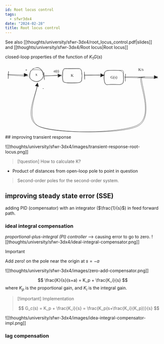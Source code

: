 ```yaml
---
id: Root locus control
tags:
  - sfwr3dx4
date: "2024-02-28"
title: Root locus control
---
```

See also [[thoughts/university/sfwr-3dx4/root_locus_control.pdf|slides]] and [[thoughts/university/sfwr-3dx4/Root locus|Root locus]]

closed-loop properties of the function of $K_1 G(s)$

<svg version="1.1" xmlns="http://www.w3.org/2000/svg" viewBox="0 0 652.1217638634798 291.00981025621786" width="652.1217638634798" height="291.00981025621786">
  <!-- svg-source:excalidraw -->

  <defs>
    <style class="style-fonts">
      @font-face {
        font-family: "Virgil";
        src: url("https://excalidraw.com/Virgil.woff2");
      }
      @font-face {
        font-family: "Cascadia";
        src: url("https://excalidraw.com/Cascadia.woff2");
      }
      @font-face {
        font-family: "Assistant";
        src: url("https://excalidraw.com/Assistant-Regular.woff2");
      }
    </style>

  </defs>
  <g stroke-linecap="round" transform="translate(102.69564715984916 12.754350387616796) rotate(0 28.59265624498471 28.592656244984482)"><path d="M28.23 -1.14 C33.55 -1.99, 40.43 -0.16, 45.21 4.13 C49.98 8.43, 55.2 18.12, 56.9 24.63 C58.61 31.14, 58.21 38.34, 55.44 43.2 C52.68 48.07, 45.99 51.66, 40.32 53.83 C34.66 56.01, 27.58 57.69, 21.46 56.25 C15.35 54.81, 6.91 50.42, 3.62 45.18 C0.33 39.95, 0.81 30.93, 1.74 24.85 C2.68 18.77, 1.23 11.19, 9.23 8.7 C17.24 6.2, 41.99 6.39, 49.76 9.88 C57.53 13.38, 56.54 29.88, 55.86 29.66 M15.4 4.02 C20.78 0.45, 29.24 -2.54, 35.32 -1.54 C41.39 -0.53, 47.87 4.96, 51.84 10.06 C55.8 15.15, 59.58 22.78, 59.1 29.03 C58.63 35.27, 53.14 42.85, 48.97 47.55 C44.8 52.25, 39.91 56.4, 34.07 57.22 C28.23 58.04, 19.8 55.64, 13.93 52.49 C8.06 49.34, 0.64 44.25, -1.13 38.31 C-2.9 32.36, 0.36 22.94, 3.31 16.83 C6.26 10.71, 15.22 3.61, 16.59 1.61 C17.96 -0.39, 11.52 4.51, 11.52 4.83" stroke="#1e1e1e" stroke-width="1" fill="none"></path></g><g transform="translate(126.57424771399837 31.12894550963665) rotate(0 4.495994567871094 10)"><text x="4.495994567871094" y="0" font-family="Virgil, Segoe UI Emoji" font-size="16px" fill="#1e1e1e" text-anchor="middle" style="white-space: pre;" direction="ltr" dominant-baseline="text-before-edge">x</text></g><g stroke-linecap="round" transform="translate(241.87104576286038 15.279605468890622) rotate(0 39.84175645754749 29.584534787217308)"><path d="M14.79 0 C26.69 0.94, 41.29 1.11, 64.89 0 M14.79 0 C34.03 -0.77, 50.34 -1.63, 64.89 0 M64.89 0 C75.16 -1.16, 78.15 4.32, 79.68 14.79 M64.89 0 C73.68 -1.18, 80.02 4.25, 79.68 14.79 M79.68 14.79 C78.38 24.96, 83.52 25.5, 79.68 44.38 M79.68 14.79 C81.75 23.8, 81.36 31.28, 79.68 44.38 M79.68 44.38 C80.71 52.09, 73.45 58.34, 64.89 59.17 M79.68 44.38 C82.34 54.92, 74.69 58.08, 64.89 59.17 M64.89 59.17 C49.87 60.27, 31.21 63.06, 14.79 59.17 M64.89 59.17 C55.86 60.21, 41.2 58.67, 14.79 59.17 M14.79 59.17 C1.64 56.39, 0.47 58.06, 0 44.38 M14.79 59.17 C7.12 58.75, 0.39 53.63, 0 44.38 M0 44.38 C-2.73 38.22, -1.77 24.71, 0 14.79 M0 44.38 C-0.53 32.37, 1.74 21.8, 0 14.79 M0 14.79 C3.39 3.43, 1.1 -1.42, 14.79 0 M0 14.79 C0.48 4.09, 4.93 0, 14.79 0" stroke="#1e1e1e" stroke-width="1" fill="none"></path></g><g transform="translate(276.8088028917946 34.86414025610793) rotate(0 4.903999328613281 10)"><text x="4.903999328613281" y="0" font-family="Virgil, Segoe UI Emoji" font-size="16px" fill="#1e1e1e" text-anchor="middle" style="white-space: pre;" direction="ltr" dominant-baseline="text-before-edge">K</text></g><g stroke-linecap="round" transform="translate(417.08730142273816 23.115706288102956) rotate(0 39.84175645754749 29.584534787217308)"><path d="M14.79 0 C36.31 -1.4, 54.71 -0.88, 64.89 0 M14.79 0 C24.66 -0.11, 35.25 -0.59, 64.89 0 M64.89 0 C78.04 -2.85, 83.2 1.72, 79.68 14.79 M64.89 0 C74.33 2.76, 79.67 9.17, 79.68 14.79 M79.68 14.79 C81.55 23.56, 81.67 40.45, 79.68 44.38 M79.68 14.79 C78.12 23.73, 81.16 34.81, 79.68 44.38 M79.68 44.38 C81.71 57.09, 72.07 56.61, 64.89 59.17 M79.68 44.38 C79.01 51.86, 75.93 57.49, 64.89 59.17 M64.89 59.17 C55.06 60.25, 40.89 57.09, 14.79 59.17 M64.89 59.17 C48.05 58.53, 35.07 58.67, 14.79 59.17 M14.79 59.17 C6.6 61.96, 1.48 52.55, 0 44.38 M14.79 59.17 C5.86 63.2, -0.62 52.35, 0 44.38 M0 44.38 C-4.09 29.62, -3.89 23.22, 0 14.79 M0 44.38 C-1.62 34.12, 1.18 21.71, 0 14.79 M0 14.79 C2.42 1, 8.08 1.46, 14.79 0 M0 14.79 C-4.45 7.1, 8.43 0.38, 14.79 0" stroke="#1e1e1e" stroke-width="1" fill="none"></path></g><g transform="translate(440.24907283389894 42.700241075320264) rotate(0 16.67998504638672 10)"><text x="16.67998504638672" y="0" font-family="Virgil, Segoe UI Emoji" font-size="16px" fill="#1e1e1e" text-anchor="middle" style="white-space: pre;" direction="ltr" dominant-baseline="text-before-edge">G(s)</text></g><g stroke-linecap="round"><g transform="translate(166.03529265201678 44.98910133229492) rotate(0 34.3564858840989 -1.9941705074807032)"><path d="M-2.42 1.6 C9.82 1.28, 59.41 -2.69, 70.86 -4 M1.46 0 C13.75 0.36, 58.07 0.36, 69.79 -0.37" stroke="#1e1e1e" stroke-width="1" fill="none"></path></g><g transform="translate(166.03529265201678 44.98910133229492) rotate(0 34.3564858840989 -1.9941705074807032)"><path d="M-2.62 -12.21 C-3.38 -11.54, -4.37 -6.45, -1.54 1.31 M-3.21 -14.09 C-2.89 -7.41, -2.8 -2.51, -2.5 0.92" stroke="#1e1e1e" stroke-width="1" fill="none"></path></g><g transform="translate(166.03529265201678 44.98910133229492) rotate(0 34.3564858840989 -1.9941705074807032)"><path d="M-0.51 17.71 C-1.48 12.13, -2.91 10.99, -1.54 1.31 M-1.09 15.83 C-1.25 11.75, -1.92 5.86, -2.5 0.92" stroke="#1e1e1e" stroke-width="1" fill="none"></path></g><g transform="translate(166.03529265201678 44.98910133229492) rotate(0 34.3564858840989 -1.9941705074807032)"><path d="M67.85 -1.96 L57.96 5.5 L56.38 -5.96 L69.67 -0.01" stroke="none" stroke-width="0" fill="#1e1e1e" fill-rule="evenodd"></path><path d="M70.65 0.78 C66.94 -0.39, 62.93 2.98, 57.26 6.05 M70.07 -1.1 C65.24 2.72, 60.12 4.64, 56.29 5.65 M57.34 7.12 C55.77 2.64, 54.99 -1.52, 56.69 -7.36 M55.87 6.2 C56.15 2.66, 55.58 -1.04, 56.49 -6.18 M55.26 -6.82 C59.62 -5.77, 66.49 -3.82, 70.08 0.72 M55.67 -6.83 C59.48 -5.24, 61.5 -4.75, 70.04 0.15 M69.79 -0.37 C69.79 -0.37, 69.79 -0.37, 69.79 -0.37 M69.79 -0.37 C69.79 -0.37, 69.79 -0.37, 69.79 -0.37" stroke="#1e1e1e" stroke-width="1" fill="none"></path></g></g><mask></mask><g stroke-linecap="round"><g transform="translate(331.52020450385044 45.51497919458052) rotate(0 41.330875948773155 -1.791108758676728)"><path d="M2.51 -0.98 C16.78 -1.83, 71.5 -4.01, 84.86 -4.8 M0.43 -3.98 C14.6 -4.48, 70.41 -1.87, 83.81 -1.83" stroke="#1e1e1e" stroke-width="1" fill="none"></path></g><g transform="translate(331.52020450385044 45.51497919458052) rotate(0 41.330875948773155 -1.791108758676728)"><path d="M1.3 -14.79 C1.37 -11.91, 1.08 -8.33, 1.34 -0.02 M1.54 -16.55 C2.63 -10.24, 1.82 -4.43, 2.88 -0.9" stroke="#1e1e1e" stroke-width="1" fill="none"></path></g><g transform="translate(331.52020450385044 45.51497919458052) rotate(0 41.330875948773155 -1.791108758676728)"><path d="M2.67 15.18 C2.34 9.93, 1.68 5.36, 1.34 -0.02 M2.91 13.42 C3.26 7.86, 1.9 1.8, 2.88 -0.9" stroke="#1e1e1e" stroke-width="1" fill="none"></path></g><g transform="translate(331.52020450385044 45.51497919458052) rotate(0 41.330875948773155 -1.791108758676728)"><path d="M82.04 -1.18 L69.05 5.22 L70.02 -10.15 L82.13 -1.72" stroke="none" stroke-width="0" fill="#1e1e1e" fill-rule="evenodd"></path><path d="M83.29 -0.65 C79.42 -0.09, 75.21 1.03, 68.88 5.1 M83.53 -2.41 C78.84 0.42, 72.3 2.66, 70.42 4.22 M69.77 3.5 C70.09 0.64, 71.16 -5.67, 71.15 -8.68 M69.69 4.76 C69.92 1.58, 70.78 -0.62, 70.98 -8.5 M69.43 -8.94 C73.2 -5.63, 77.77 -5.51, 83.18 -2.59 M70.39 -8.87 C75.08 -6.12, 78.93 -4.25, 83.96 -1.42 M83.81 -1.83 C83.81 -1.83, 83.81 -1.83, 83.81 -1.83 M83.81 -1.83 C83.81 -1.83, 83.81 -1.83, 83.81 -1.83" stroke="#1e1e1e" stroke-width="1" fill="none"></path></g></g><mask></mask><g stroke-linecap="round"><g transform="translate(505.63263732407813 52.83040886301478) rotate(0 67.95799859957015 0.5831516888715669)"><path d="M-0.24 -0.23 C22.27 0.09, 113.65 2.5, 136.49 2.69 M-3.82 -2.82 C18.25 -3.39, 111.35 -2.62, 134.56 -1.49" stroke="#1e1e1e" stroke-width="1" fill="none"></path></g><g transform="translate(505.63263732407813 52.83040886301478) rotate(0 67.95799859957015 0.5831516888715669)"><path d="M-0.03 -14.92 C0.84 -9.51, -0.22 -5.74, -1.27 -0.75 M-0.04 -14.53 C-0.03 -11.3, 0.06 -7.78, -0.69 -0.61" stroke="#1e1e1e" stroke-width="1" fill="none"></path></g><g transform="translate(505.63263732407813 52.83040886301478) rotate(0 67.95799859957015 0.5831516888715669)"><path d="M-0.7 15.07 C0.32 9.98, -0.5 3.24, -1.27 -0.75 M-0.71 15.46 C-0.62 11.76, -0.38 8.35, -0.69 -0.61" stroke="#1e1e1e" stroke-width="1" fill="none"></path></g><g transform="translate(505.63263732407813 52.83040886301478) rotate(0 67.95799859957015 0.5831516888715669)"><path d="M134.34 -0.94 L121.17 4.69 L121.29 -8.78 L135.62 -2.03" stroke="none" stroke-width="0" fill="#1e1e1e" fill-rule="evenodd"></path><path d="M134.44 -1.18 C130.58 1.07, 124.83 1.68, 119.79 3.99 M134.43 -0.8 C131.31 0.31, 128.3 1.74, 120.37 4.13 M120.3 3.42 C120.71 0.63, 121.41 -1.64, 121.82 -8.4 M120.45 4.38 C121.26 1.58, 120.55 -1.15, 120.52 -8.06 M122.37 -7.6 C125.34 -5.36, 132.01 -2.55, 135.83 -2.72 M121.47 -7.63 C125.8 -6.1, 131.83 -2.9, 134.32 -0.95 M134.56 -1.49 C134.56 -1.49, 134.56 -1.49, 134.56 -1.49 M134.56 -1.49 C134.56 -1.49, 134.56 -1.49, 134.56 -1.49" stroke="#1e1e1e" stroke-width="1" fill="none"></path></g></g><mask></mask><g stroke-linecap="round"><g transform="translate(573.3250936367513 54.16853372051446) rotate(0 -219.76227596470608 101.63500863190347)"><path d="M-0.33 -2.2 C-3.14 31.45, 54.5 169.05, -17.52 203.2 C-89.55 237.35, -362.37 232.13, -432.48 202.71 C-502.6 173.29, -436.99 56.57, -438.21 26.69 M-3.95 2.78 C-6.98 35.49, 51.31 165.21, -19.23 199 C-89.76 232.79, -357.54 235.12, -427.15 205.52 C-496.77 175.92, -434.19 51.76, -436.91 21.39" stroke="#1e1e1e" stroke-width="1" fill="none"></path></g><g transform="translate(573.3250936367513 54.16853372051446) rotate(0 -219.76227596470608 101.63500863190347)"><path d="M13.39 -3.41 C11.27 -4.95, 6.06 -2.29, 0.39 -2.36 M13.86 -4.02 C11.35 -3.47, 7.76 -3.15, -0.56 -1.8" stroke="#1e1e1e" stroke-width="1" fill="none"></path></g><g transform="translate(573.3250936367513 54.16853372051446) rotate(0 -219.76227596470608 101.63500863190347)"><path d="M-16.41 0.07 C-10.33 -2.4, -7.32 -0.7, 0.39 -2.36 M-15.94 -0.55 C-11.59 -0.65, -8.29 -1.13, -0.56 -1.8" stroke="#1e1e1e" stroke-width="1" fill="none"></path></g><g transform="translate(573.3250936367513 54.16853372051446) rotate(0 -219.76227596470608 101.63500863190347)"><path d="M-438.02 21.67 L-433.98 36.47 L-446.96 33.14 L-436.25 20.63" stroke="none" stroke-width="0" fill="#1e1e1e" fill-rule="evenodd"></path><path d="M-438.09 21.91 C-435.09 23.94, -435.24 30.15, -432.74 35.82 M-437.63 21.3 C-435.79 24.91, -435.13 28.21, -433.69 36.38 M-433.52 35.69 C-437.46 36.04, -441.19 33.46, -445.97 33.88 M-433.01 35.88 C-437.56 35.63, -443.22 33.96, -445.7 32.81 M-445.84 32.57 C-444.05 27.8, -439.86 25.7, -437.59 22.04 M-445.99 33.37 C-442.72 29.24, -441.12 26.16, -436.24 21.71 M-436.91 21.39 C-436.91 21.39, -436.91 21.39, -436.91 21.39 M-436.91 21.39 C-436.91 21.39, -436.91 21.39, -436.91 21.39" stroke="#1e1e1e" stroke-width="1" fill="none"></path></g></g><mask></mask><g stroke-linecap="round"><g transform="translate(13.374511243850066 41.19861535462951) rotate(0 40.638383318238084 2.520048369766755)"><path d="M0.05 0.88 C13.35 1.94, 69.18 5.6, 82.37 6.01 M-3.37 -1.11 C9.42 -0.89, 66.02 0.42, 80.73 1.53" stroke="#1e1e1e" stroke-width="1" fill="none"></path></g><g transform="translate(13.374511243850066 41.19861535462951) rotate(0 40.638383318238084 2.520048369766755)"><path d="M1.5 -13.5 C1.15 -9.36, -0.65 -3.77, -1.03 2.12 M0.55 -14.34 C-0.11 -9.69, 0.94 -5.79, -0.09 0.54" stroke="#1e1e1e" stroke-width="1" fill="none"></path></g><g transform="translate(13.374511243850066 41.19861535462951) rotate(0 40.638383318238084 2.520048369766755)"><path d="M-0.47 16.43 C-0.02 8.86, -1.05 2.76, -1.03 2.12 M-1.42 15.6 C-1.23 11.33, 0.41 6.3, -0.09 0.54" stroke="#1e1e1e" stroke-width="1" fill="none"></path></g><g transform="translate(13.374511243850066 41.19861535462951) rotate(0 40.638383318238084 2.520048369766755)"><path d="M81.88 -0.12 L66.01 6.69 L65.51 -6.47 L80.04 -0.01" stroke="none" stroke-width="0" fill="#1e1e1e" fill-rule="evenodd"></path><path d="M81.2 2.12 C75.82 2.64, 68.97 4.61, 65.78 8.48 M80.25 1.28 C75.82 3.11, 73.03 4.24, 66.72 6.9 M66.21 6.82 C66.95 2.32, 68.42 -1.98, 67.54 -4.27 M67.34 6.95 C67.63 4.09, 67.39 1.53, 67.99 -5.5 M67.19 -4.5 C71.61 -5.39, 73.87 -3.52, 80.29 0.2 M67.08 -5.26 C73.3 -2.37, 77.59 -0.61, 80.91 2.09 M80.73 1.53 C80.73 1.53, 80.73 1.53, 80.73 1.53 M80.73 1.53 C80.73 1.53, 80.73 1.53, 80.73 1.53" stroke="#1e1e1e" stroke-width="1" fill="none"></path></g></g><mask></mask><g transform="translate(83.96710586635754 12.946998713404355) rotate(0 5 10)"><text x="0" y="0" font-family="Virgil, Segoe UI Emoji" font-size="16px" fill="#1e1e1e" text-anchor="start" style="white-space: pre;" direction="ltr" dominant-baseline="text-before-edge">+</text></g><g transform="translate(157.2776038959273 87.59041488896673) rotate(0 3.287994384765625 10)"><text x="0" y="0" font-family="Virgil, Segoe UI Emoji" font-size="16px" fill="#1e1e1e" text-anchor="start" style="white-space: pre;" direction="ltr" dominant-baseline="text-before-edge">-</text></g><g transform="translate(203.9713926977156 16.945753151381723) rotate(0 14.919990539550781 10)"><text x="0" y="0" font-family="Virgil, Segoe UI Emoji" font-size="16px" fill="#1e1e1e" text-anchor="start" style="white-space: pre;" direction="ltr" dominant-baseline="text-before-edge">e(t)</text></g><g transform="translate(559.4752410260517 10) rotate(0 13.247993469238281 10)"><text x="0" y="0" font-family="Virgil, Segoe UI Emoji" font-size="16px" fill="#1e1e1e" text-anchor="start" style="white-space: pre;" direction="ltr" dominant-baseline="text-before-edge">K/s</text></g></svg>
## improving transient response

![[thoughts/university/sfwr-3dx4/images/transient-response-root-locus.png]]
> [!question]
> How to calculate K?
- Product of distances from open-loop pole to point in question

> Second-order poles for the second-order system.

## improving steady state error (SSE)

adding PID (compensator) with an integrator ($\frac{1}{s}$) in feed forward path.

### ideal integral compensation
_proportional-plus-integral (PI) controller_
--> causing error to go to zero.
![[thoughts/university/sfwr-3dx4/ideal-integral-compensator.png]]
> [!important]
> Add zero! on the pole near the origin at $s=-a$

![[thoughts/university/sfwr-3dx4/images/zero-add-compensator.png]]

$$
\frac{K}{s}(s+a) = K_p + \frac{K_i}{s}
$$
where $K_p$ is the proportional gain, and $K_i$ is the integral gain.

> [!important] Implementation
>
> $$
> G_c(s) = K_p + \frac{K_i}{s} = \frac{K_p(s+\frac{K_i}{K_p})}{s}
> $$
 
![[thoughts/university/sfwr-3dx4/images/idea-integral-compensator-impl.png]]
### lag compensation
